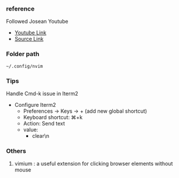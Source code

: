 ### reference

Followed Josean Youtube

- [Youtube Link](https://www.youtube.com/watch?v=6pAG3BHurdM&t=837s)
- [Source Link](https://www.josean.com/posts/how-to-setup-neovim-2024)

### Folder path

`~/.config/nvim`

### Tips

Handle Cmd-k issue in Iterm2

- Configure Iterm2
  - Preferences -> Keys -> + (add new global shortcut)
  - Keyboard shortcut: ⌘+k
  - Action: Send text
  - value:
    - clear\n

### Others

1. vimium : a useful extension for clicking browser elements without mouse
